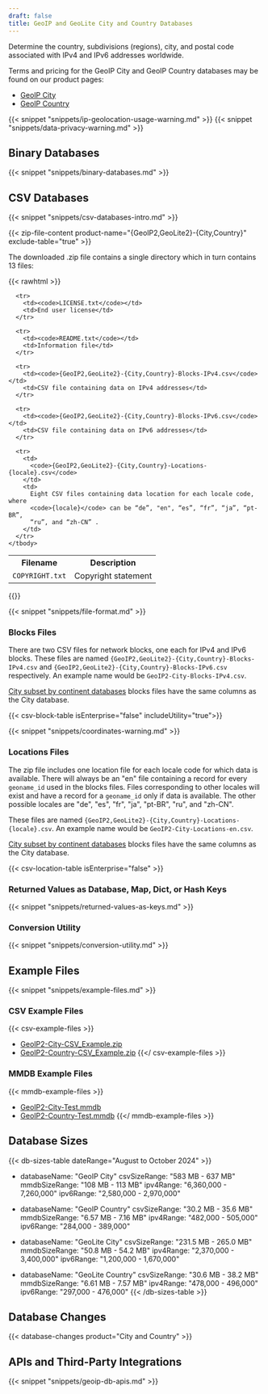 ```yaml
---
draft: false
title: GeoIP and GeoLite City and Country Databases
---
```


Determine the country, subdivisions (regions), city, and postal code associated
with IPv4 and IPv6 addresses worldwide.

Terms and pricing for the GeoIP City and GeoIP Country databases may be found on
our product pages:

- [GeoIP City](https://www.maxmind.com/en/geoip2-city)
- [GeoIP Country](https://www.maxmind.com/en/geoip2-country)

{{< snippet "snippets/ip-geolocation-usage-warning.md" >}}
{{< snippet "snippets/data-privacy-warning.md" >}}

## Binary Databases

{{< snippet "snippets/binary-databases.md" >}}

## CSV Databases

{{< snippet "snippets/csv-databases-intro.md" >}}

{{< zip-file-content product-name="{GeoIP2,GeoLite2}-{City,Country}" exclude-table="true" >}}

The downloaded .zip file contains a single directory which in turn contains 13
files:

{{< rawhtml >}}

<div class="table">
  <table>
    <tbody>
      <tr>
        <th>Filename</th>
        <th>Description</th>
      </tr>
      <tr>
        <td><code>COPYRIGHT.txt</code></td>
        <td>Copyright statement</td>
      </tr>

      <tr>
        <td><code>LICENSE.txt</code></td>
        <td>End user license</td>
      </tr>

      <tr>
        <td><code>README.txt</code></td>
        <td>Information file</td>
      </tr>

      <tr>
        <td><code>{GeoIP2,GeoLite2}-{City,Country}-Blocks-IPv4.csv</code></td>
        <td>CSV file containing data on IPv4 addresses</td>
      </tr>

      <tr>
        <td><code>{GeoIP2,GeoLite2}-{City,Country}-Blocks-IPv6.csv</code></td>
        <td>CSV file containing data on IPv6 addresses</td>
      </tr>

      <tr>
        <td>
          <code>{GeoIP2,GeoLite2}-{City,Country}-Locations-{locale}.csv</code>
        </td>
        <td>
          Eight CSV files containing data location for each locale code, where
          <code>{locale}</code> can be “de”, "en", “es”, “fr”, “ja”, “pt-BR”,
          “ru”, and “zh-CN” .
        </td>
      </tr>
    </tbody>
  </table>
</div>
{{</ rawhtml >}}

{{< snippet "snippets/file-format.md" >}}

### Blocks Files

There are two CSV files for network blocks, one each for IPv4 and IPv6 blocks.
These files are named `{GeoIP2,GeoLite2}-{City,Country}-Blocks-IPv4.csv` and
`{GeoIP2,GeoLite2}-{City,Country}-Blocks-IPv6.csv` respectively. An example name
would be `GeoIP2-City-Blocks-IPv4.csv`.

[City subset by continent databases](https://www.maxmind.com/en/geoip2-city-database-by-continent)
blocks files have the same columns as the City database.

{{< csv-block-table isEnterprise="false" includeUtility="true">}}

{{< snippet "snippets/coordinates-warning.md" >}}

### Locations Files

The zip file includes one location file for each locale code for which data is
available. There will always be an "en" file containing a record for every
`geoname_id` used in the blocks files. Files corresponding to other locales will
exist and have a record for a `geoname_id` only if data is available. The other
possible locales are "de", "es", "fr", "ja", "pt-BR", "ru", and "zh-CN".

These files are named `{GeoIP2,GeoLite2}-{City,Country}-Locations-{locale}.csv`.
An example name would be `GeoIP2-City-Locations-en.csv`.

[City subset by continent databases](https://www.maxmind.com/en/geoip2-city-database-by-continent)
blocks files have the same columns as the City database.

{{< csv-location-table isEnterprise="false" >}}

### Returned Values as Database, Map, Dict, or Hash Keys

{{< snippet "snippets/returned-values-as-keys.md" >}}

### Conversion Utility

{{< snippet "snippets/conversion-utility.md" >}}

## Example Files

{{< snippet "snippets/example-files.md" >}}

### CSV Example Files

{{< csv-example-files >}}

- [GeoIP2-City-CSV_Example.zip](/static/GeoIP2-City-CSV_Example.zip)
- [GeoIP2-Country-CSV_Example.zip](/static/GeoIP2-Country-CSV_Example.zip)
  {{</ csv-example-files >}}

### MMDB Example Files

{{< mmdb-example-files >}}

- [GeoIP2-City-Test.mmdb](https://github.com/maxmind/MaxMind-DB/blob/main/test-data/GeoIP2-City-Test.mmdb)
- [GeoIP2-Country-Test.mmdb](https://github.com/maxmind/MaxMind-DB/blob/main/test-data/GeoIP2-Country-Test.mmdb)
  {{</ mmdb-example-files >}}

## Database Sizes

<!-- prettier-ignore-start -->

{{< db-sizes-table dateRange="August to October 2024" >}}
- databaseName: "GeoIP City"
  csvSizeRange: "583 MB - 637 MB"
  mmdbSizeRange: "108 MB - 113 MB"
  ipv4Range: "6,360,000 - 7,260,000"
  ipv6Range: "2,580,000 - 2,970,000"

- databaseName: "GeoIP Country"
  csvSizeRange: "30.2 MB - 35.6 MB"
  mmdbSizeRange: "6.57 MB - 7.16 MB"
  ipv4Range: "482,000 - 505,000"
  ipv6Range: "284,000 - 389,000"

- databaseName: "GeoLite City"
  csvSizeRange: "231.5 MB - 265.0 MB"
  mmdbSizeRange: "50.8 MB - 54.2 MB"
  ipv4Range: "2,370,000 - 3,400,000"
  ipv6Range: "1,200,000 - 1,670,000"

- databaseName: "GeoLite Country"
  csvSizeRange: "30.6 MB - 38.2 MB"
  mmdbSizeRange: "6.61 MB - 7.57 MB"
  ipv4Range: "478,000 - 496,000"
  ipv6Range: "297,000 - 476,000"
{{< /db-sizes-table >}}

<!-- prettier-ignore-end -->

## Database Changes

{{< database-changes product="City and Country" >}}

## APIs and Third-Party Integrations

{{< snippet "snippets/geoip-db-apis.md" >}}

